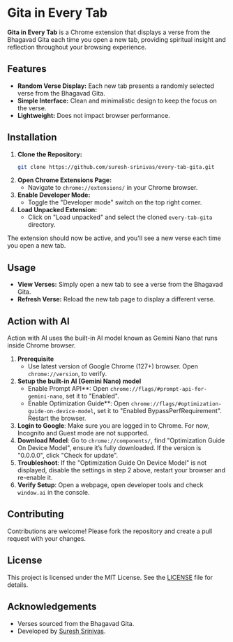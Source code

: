 # Gita in Every Tab

**Gita in Every Tab** is a Chrome extension that displays a verse from the Bhagavad Gita each time you open a new tab, providing spiritual insight and reflection throughout your browsing experience.

## Features

- **Random Verse Display:** Each new tab presents a randomly selected verse from the Bhagavad Gita.
- **Simple Interface:** Clean and minimalistic design to keep the focus on the verse.
- **Lightweight:** Does not impact browser performance.

## Installation

1. **Clone the Repository:**
   ```sh
   git clone https://github.com/suresh-srinivas/every-tab-gita.git
   ```
2. **Open Chrome Extensions Page:**
   - Navigate to `chrome://extensions/` in your Chrome browser.
3. **Enable Developer Mode:**
   - Toggle the "Developer mode" switch on the top right corner.
4. **Load Unpacked Extension:**
   - Click on "Load unpacked" and select the cloned `every-tab-gita` directory.

The extension should now be active, and you'll see a new verse each time you open a new tab.

## Usage

- **View Verses:** Simply open a new tab to see a verse from the Bhagavad Gita.
- **Refresh Verse:** Reload the new tab page to display a different verse.

## Action with AI

Action with AI uses the built-in AI model known as Gemini Nano that runs inside Chrome browser. 

1. **Prerequisite**
   - Use latest version of Google Chrome (127+) browser. Open `chrome://version`, to verify.
2. **Setup the built-in AI (Gemini Nano) model**
   - Enable Prompt API**: Open `chrome://flags/#prompt-api-for-gemini-nano`, set it to "Enabled".
   - Enable Optimization Guide**: Open `chrome://flags/#optimization-guide-on-device-model`, set it to "Enabled BypassPerfRequirement". Restart the browser.
3. **Login to Google**: Make sure you are logged in to Chrome. For now, Incognito and Guest mode are not supported.
4. **Download Model**: Go to `chrome://components/`, find "Optimization Guide On Device Model", ensure it’s fully downloaded. If the version is "0.0.0.0", click "Check for update".
5. **Troubleshoot**: If the "Optimization Guide On Device Model" is not displayed, disable the settings in step 2 above, restart your browser and re-enable it.
6. **Verify Setup**: Open a webpage, open developer tools and check `window.ai` in the console.

## Contributing

Contributions are welcome! Please fork the repository and create a pull request with your changes.

## License

This project is licensed under the MIT License. See the [LICENSE](LICENSE) file for details.

## Acknowledgements

- Verses sourced from the Bhagavad Gita.
- Developed by [Suresh Srinivas](https://github.com/suresh-srinivas).


